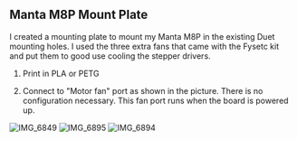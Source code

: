 ## Manta M8P Mount Plate
I created a mounting plate to mount my Manta M8P in the existing Duet mounting holes. I used the three extra fans that came with the Fysetc kit and put them to good use cooling the stepper drivers.

1. Print in PLA or PETG

2. Connect to "Motor fan" port as shown in the picture. There is no configuration necessary. This fan port runs when the board is powered up. 

![IMG_6849](https://user-images.githubusercontent.com/120577343/209437735-f1305e87-c5b7-4eb6-a12d-bdabe8f68b5d.jpg)
![IMG_6895](https://user-images.githubusercontent.com/120577343/209437737-e7134e8f-457b-43cf-8056-54444e796a3d.jpg)
![IMG_6894](https://user-images.githubusercontent.com/120577343/209437738-83188519-2376-413c-b468-5dfaff28a7c6.jpg)
